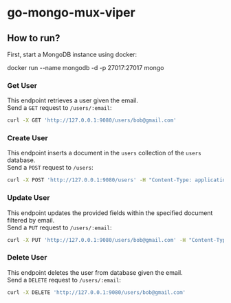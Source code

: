 # go-mongo-mux-viper


## How to run?
First, start a MongoDB instance using docker:

docker run --name mongodb -d -p 27017:27017 mongo

### Get User
This endpoint retrieves a user given the email.  
Send a `GET` request to `/users/:email`:
```sh
curl -X GET 'http://127.0.0.1:9080/users/bob@gmail.com'
```

### Create User
This endpoint inserts a document in the `users` collection of the `users` database.  
Send a `POST` request to `/users`:
```sh
curl -X POST 'http://127.0.0.1:9080/users' -H "Content-Type: application/json" -d '{"name": "Bob", "email": "bob@gmail.com", "password": "ilovealice"}'
```

### Update User
This endpoint updates the provided fields within the specified document filtered by email.  
Send a `PUT` request to `/users/:email`:
```sh
curl -X PUT 'http://127.0.0.1:9080/users/bob@gmail.com' -H "Content-Type: application/json" -d '{"password": "loveyoualice"}'
```

### Delete User
This endpoint deletes the user from database given the email.  
Send a `DELETE` request to `/users/:email`:
```sh
curl -X DELETE 'http://127.0.0.1:9080/users/bob@gmail.com'
```
